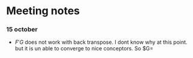 # Meeting notes

### 15 october
- $F'G$ does not work with back transpose. I dont know why at this point. but it is un able to converge to nice conceptors. So $G=
 